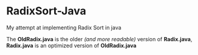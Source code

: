 # RadixSort-Java
My attempt at implementing Radix Sort in java

The **OldRadix.java** is the older *(and more readable)* version of **Radix.java**, **Radix.java** is an optimized version of **OldRadix.java**
